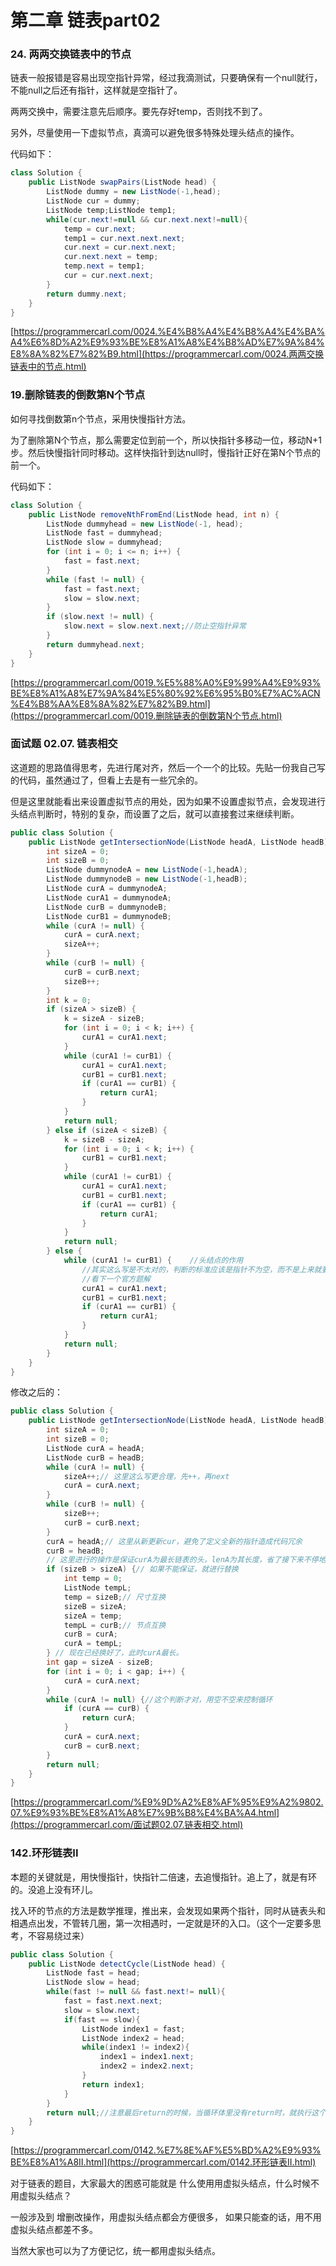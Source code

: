 # 第二章 链表part02

### **24. 两两交换链表中的节点** 

链表一般报错是容易出现空指针异常，经过我滴测试，只要确保有一个null就行，不能null之后还有指针，这样就是空指针了。

两两交换中，需要注意先后顺序。要先存好temp，否则找不到了。

另外，尽量使用一下虚拟节点，真滴可以避免很多特殊处理头结点的操作。

代码如下：

```java
class Solution {
    public ListNode swapPairs(ListNode head) {
        ListNode dummy = new ListNode(-1,head);
        ListNode cur = dummy;
        ListNode temp;ListNode temp1;
        while(cur.next!=null && cur.next.next!=null){
            temp = cur.next;
            temp1 = cur.next.next.next;
            cur.next = cur.next.next;
            cur.next.next = temp;
            temp.next = temp1;
            cur = cur.next.next;
        }
        return dummy.next;
    }
}
```

[https://programmercarl.com/0024.%E4%B8%A4%E4%B8%A4%E4%BA%A4%E6%8D%A2%E9%93%BE%E8%A1%A8%E4%B8%AD%E7%9A%84%E8%8A%82%E7%82%B9.html](https://programmercarl.com/0024.两两交换链表中的节点.html)



### 19.删除链表的倒数第N个节点  

如何寻找倒数第n个节点，采用快慢指针方法。

为了删除第N个节点，那么需要定位到前一个，所以快指针多移动一位，移动N+1步。然后快慢指针同时移动。这样快指针到达null时，慢指针正好在第N个节点的前一个。

代码如下：

```java
class Solution {
    public ListNode removeNthFromEnd(ListNode head, int n) {
        ListNode dummyhead = new ListNode(-1, head);
        ListNode fast = dummyhead;
        ListNode slow = dummyhead;
        for (int i = 0; i <= n; i++) {
            fast = fast.next;
        }
        while (fast != null) {
            fast = fast.next;
            slow = slow.next;
        }
        if (slow.next != null) {
            slow.next = slow.next.next;//防止空指针异常
        }
        return dummyhead.next;
    }
}
```

[https://programmercarl.com/0019.%E5%88%A0%E9%99%A4%E9%93%BE%E8%A1%A8%E7%9A%84%E5%80%92%E6%95%B0%E7%AC%ACN%E4%B8%AA%E8%8A%82%E7%82%B9.html](https://programmercarl.com/0019.删除链表的倒数第N个节点.html)



### **面试题 02.07. 链表相交**  

这道题的思路值得思考，先进行尾对齐，然后一个一个的比较。先贴一份我自己写的代码，虽然通过了，但看上去是有一些冗余的。

但是这里就能看出来设置虚拟节点的用处，因为如果不设置虚拟节点，会发现进行头结点判断时，特别的复杂，而设置了之后，就可以直接套过来继续判断。

```java
public class Solution {
    public ListNode getIntersectionNode(ListNode headA, ListNode headB) {
        int sizeA = 0;
        int sizeB = 0;
        ListNode dummynodeA = new ListNode(-1,headA);
        ListNode dummynodeB = new ListNode(-1,headB);
        ListNode curA = dummynodeA;
        ListNode curA1 = dummynodeA;
        ListNode curB = dummynodeB;
        ListNode curB1 = dummynodeB;
        while (curA != null) {
            curA = curA.next;
            sizeA++;
        }
        while (curB != null) {
            curB = curB.next;
            sizeB++;
        }
        int k = 0;
        if (sizeA > sizeB) {
            k = sizeA - sizeB;
            for (int i = 0; i < k; i++) {
                curA1 = curA1.next;
            }
            while (curA1 != curB1) {
                curA1 = curA1.next;
                curB1 = curB1.next;
                if (curA1 == curB1) {
                    return curA1;
                }
            }
            return null;
        } else if (sizeA < sizeB) {
            k = sizeB - sizeA;
            for (int i = 0; i < k; i++) {
                curB1 = curB1.next;
            }
            while (curA1 != curB1) {
                curA1 = curA1.next;
                curB1 = curB1.next;
                if (curA1 == curB1) {
                    return curA1;
                }
            }
            return null;
        } else {
            while (curA1 != curB1) {    //头结点的作用
                //其实这么写是不太对的，判断的标准应该是指针不为空，而不是上来就要进行比较
                //看下一个官方题解
                curA1 = curA1.next;
                curB1 = curB1.next;
                if (curA1 == curB1) {
                    return curA1;
                }
            }
            return null;
        }
    }
}
```

修改之后的：

```java
public class Solution {
    public ListNode getIntersectionNode(ListNode headA, ListNode headB) {
        int sizeA = 0;
        int sizeB = 0;
        ListNode curA = headA;
        ListNode curB = headB;
        while (curA != null) {
            sizeA++;// 这里这么写更合理，先++，再next
            curA = curA.next;
        }
        while (curB != null) {
            sizeB++;
            curB = curB.next;
        }
        curA = headA;// 这里从新更新cur，避免了定义全新的指针造成代码冗余
        curB = headB;
        // 这里进行的操作是保证curA为最长链表的头，lenA为其长度，省了接下来不停地判断
        if (sizeB > sizeA) {// 如果不能保证，就进行替换
            int temp = 0;
            ListNode tempL;
            temp = sizeB;// 尺寸互换
            sizeB = sizeA;
            sizeA = temp;
            tempL = curB;// 节点互换
            curB = curA;
            curA = tempL;
        } // 现在已经换好了，此时curA最长。
        int gap = sizeA - sizeB;
        for (int i = 0; i < gap; i++) {
            curA = curA.next;
        }
        while (curA != null) {//这个判断才对，用空不空来控制循环
            if (curA == curB) {
                return curA;
            }
            curA = curA.next;
            curB = curB.next;
        }
        return null;
    }
}
```

[https://programmercarl.com/%E9%9D%A2%E8%AF%95%E9%A2%9802.07.%E9%93%BE%E8%A1%A8%E7%9B%B8%E4%BA%A4.html](https://programmercarl.com/面试题02.07.链表相交.html)



### **142.环形链表II** 

本题的关键就是，用快慢指针，快指针二倍速，去追慢指针。追上了，就是有环的。没追上没有环儿。

找入环的节点的方法是数学推理，推出来，会发现如果两个指针，同时从链表头和相遇点出发，不管转几圈，第一次相遇时，一定就是环的入口。（这个一定要多思考，不容易绕过来）

```java
public class Solution {
    public ListNode detectCycle(ListNode head) {
        ListNode fast = head;
        ListNode slow = head;
        while(fast != null && fast.next!= null){
            fast = fast.next.next;
            slow = slow.next;
            if(fast == slow){
                ListNode index1 = fast;
                ListNode index2 = head;
                while(index1 != index2){
                    index1 = index1.next;
                    index2 = index2.next;
                }
                return index1;
            }
        }
        return null;//注意最后return的时候，当循环体里没有return时，就执行这个，所以这么写再循环体外						//面没有问题
    }
}
```

[https://programmercarl.com/0142.%E7%8E%AF%E5%BD%A2%E9%93%BE%E8%A1%A8II.html](https://programmercarl.com/0142.环形链表II.html)



对于链表的题目，大家最大的困惑可能就是 什么使用用虚拟头结点，什么时候不用虚拟头结点？ 

一般涉及到 增删改操作，用虚拟头结点都会方便很多， 如果只能查的话，用不用虚拟头结点都差不多。 

当然大家也可以为了方便记忆，统一都用虚拟头结点。